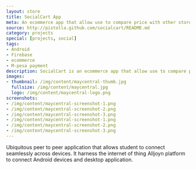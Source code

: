 ```yaml
---
layout: store
title: SocialCart App
meta: An ecommerce app that allow use to compare price with other stores. 
source: http://pistolla.github.com/socialcart/README.md
category: projects
special: [projects, social]
tags:
- Android
- Firebase
- ecommerce
- M-pesa payment
description: SocialCart is an ecommerce app that allow use to compare price with other stores and pay via M-pesa paybill.
images:
- thumbnail: /img/content/maycentral-thumb.jpg
  fullsize: /img/content/maycentral.jpg
  logo: /img/content/maycentral-logo.png
screenshots:
- /img/content/maycentral-screenshot-1.png
- /img/content/maycentral-screenshot-2.png
- /img/content/maycentral-screenshot-3.png
- /img/content/maycentral-screenshot-1.png
- /img/content/maycentral-screenshot-2.png
- /img/content/maycentral-screenshot-3.png
---
```


Ubiquitous peer to peer application that allows student to connect seamlessly across devices. 
It harness the internet of thing Alljoyn platform to connect Android devices and desktop application.